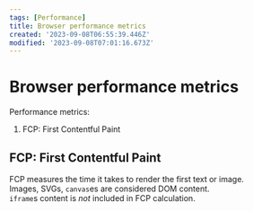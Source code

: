 ```yaml
---
tags: [Performance]
title: Browser performance metrics
created: '2023-09-08T06:55:39.446Z'
modified: '2023-09-08T07:01:16.673Z'
---
```


# Browser performance metrics

Performance metrics:
1. FCP: First Contentful Paint

## FCP: First Contentful Paint

FCP measures the time it takes to render the first text or image.  
Images, SVGs, `canvas`es are considered DOM content.  
`iframe`s content is _not_ included in FCP calculation.
